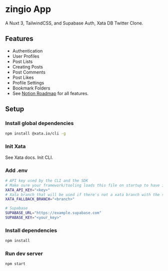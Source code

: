 # zingio App

A Nuxt 3, TailwindCSS, and Supabase Auth, Xata DB Twitter Clone.

## Features

- Authentication
- User Profiles
- Post Lists
- Creating Posts
- Post Comments
- Post Likes
- Profile Settings
- Bookmark Folders
- See [Notion Roadmap](https://madebyfabian.notion.site/zingio-Roadmap-4f80eeac03584de6afeeeccc529e1ae4) for all features.

## Setup

### Install global dependencies

```bash
npm install @xata.io/cli -g
```

### Init Xata

See Xata docs. Init CLI.

### Add .env

```bash
# API key used by the CLI and the SDK
# Make sure your framework/tooling loads this file on startup to have it available for the SDK
XATA_API_KEY="<key>"
# Xata branch that will be used if there's not a xata branch with the same name as your git branch
XATA_FALLBACK_BRANCH="<branch>"

# Supabase
SUPABASE_URL="https://example.supabase.com"
SUPABASE_KEY="<your_key>"
```

### Install dependencies

```bash
npm install
```

### Run dev server

```bash
npm start
```
